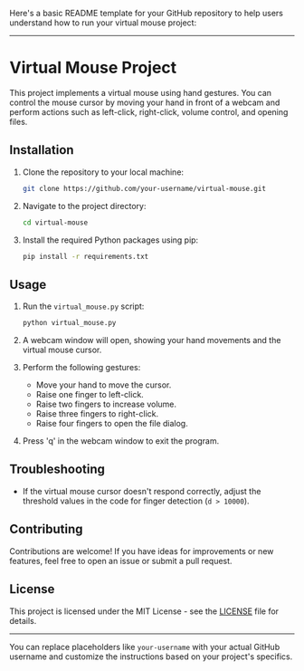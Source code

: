 Here's a basic README template for your GitHub repository to help users understand how to run your virtual mouse project:

---

# Virtual Mouse Project

This project implements a virtual mouse using hand gestures. You can control the mouse cursor by moving your hand in front of a webcam and perform actions such as left-click, right-click, volume control, and opening files.

## Installation

1. Clone the repository to your local machine:

   ```bash
   git clone https://github.com/your-username/virtual-mouse.git
   ```

2. Navigate to the project directory:

   ```bash
   cd virtual-mouse
   ```

3. Install the required Python packages using pip:

   ```bash
   pip install -r requirements.txt
   ```

## Usage

1. Run the `virtual_mouse.py` script:

   ```bash
   python virtual_mouse.py
   ```

2. A webcam window will open, showing your hand movements and the virtual mouse cursor.

3. Perform the following gestures:

   - Move your hand to move the cursor.
   - Raise one finger to left-click.
   - Raise two fingers to increase volume.
   - Raise three fingers to right-click.
   - Raise four fingers to open the file dialog.

4. Press 'q' in the webcam window to exit the program.

## Troubleshooting

- If the virtual mouse cursor doesn't respond correctly, adjust the threshold values in the code for finger detection (`d > 10000`).

## Contributing

Contributions are welcome! If you have ideas for improvements or new features, feel free to open an issue or submit a pull request.

## License

This project is licensed under the MIT License - see the [LICENSE](LICENSE) file for details.

---

You can replace placeholders like `your-username` with your actual GitHub username and customize the instructions based on your project's specifics.
